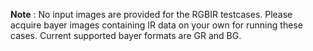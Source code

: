 **Note** : No input images are provided for the RGBIR testcases. Please acquire bayer images containing IR data on your own for running these cases. Current supported bayer formats are GR and BG.

